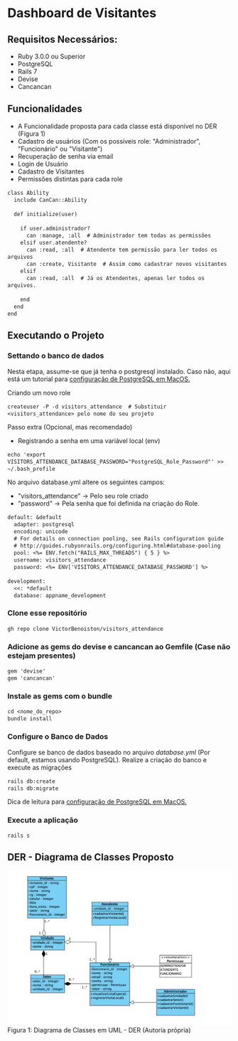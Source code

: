 # Dashboard de Visitantes

## Requisitos Necessários:

* Ruby 3.0.0 ou Superior
* PostgreSQL
* Rails 7
* Devise
* Cancancan

## Funcionalidades

- A Funcionalidade proposta para cada classe está disponível no DER (Figura 1)
- Cadastro de usuários (Com os possíveis role: "Administrador", "Funcionário" ou "Visitante")
- Recuperação de senha via email
- Login de Usuário
- Cadastro de Visitantes
- Permissões distintas para cada role

```shell
class Ability
  include CanCan::Ability

  def initialize(user)

    if user.administrador?
      can :manage, :all  # Administrador tem todas as permissões
    elsif user.atendente? 
      can :read, :all  # Atendente tem permissão para ler todos os arquivos
      can :create, Visitante  # Assim como cadastrar novos visitantes
    elsif
      can :read, :all  # Já os Atendentes, apenas ler todos os arquivos.

    end
  end
end

```

## Executando o Projeto

### Settando o banco de dados
Nesta etapa, assume-se que já tenha o postgresql instalado. 
Caso não, aqui está um tutorial para [configuração de PostgreSQL em MacOS.](https://www.digitalocean.com/community/tutorials/how-to-use-postgresql-with-your-ruby-on-rails-application-on-macos)

Criando um novo role
```shell
createuser -P -d visitors_attendance  # Substituir <visitors_attendance> pelo nome do seu projeto
```

Passo extra (Opcional, mas recomendado)
- Registrando a senha em uma variável local (env)
```shell
echo 'export VISITORS_ATTENDANCE_DATABASE_PASSWORD="PostgreSQL_Role_Password"' >> ~/.bash_profile
```

No arquivo database.yml altere os seguintes campos:
- "visitors_attendance" -> Pelo seu role criado
- "password" -> Pela senha que foi definida na criação do Role.
```shell
default: &default
  adapter: postgresql
  encoding: unicode
  # For details on connection pooling, see Rails configuration guide
  # http://guides.rubyonrails.org/configuring.html#database-pooling
  pool: <%= ENV.fetch("RAILS_MAX_THREADS") { 5 } %>
  username: visitors_attendance
  password: <%= ENV['VISITORS_ATTENDANCE_DATABASE_PASSWORD'] %> 

development:
  <<: *default
  database: appname_development
```
### Clone esse repositório
```shell
gh repo clone VictorBenoiston/visitors_attendance
```

### Adicione as gems do devise e cancancan ao Gemfile (Case não estejam presentes)

```shell
gem 'devise'
gem 'cancancan'
```

### Instale as gems com o bundle

```shell
cd <nome_do_repo> 
bundle install
```

### Configure o Banco de Dados
Configure se banco de dados baseado no arquivo *database.yml* (Por default, estamos usando PostgreSQL).
Realize a criação do banco e execute as migrações

```shell
rails db:create
rails db:migrate
```
Dica de leitura para [configuração de PostgreSQL em MacOS.](https://www.digitalocean.com/community/tutorials/how-to-use-postgresql-with-your-ruby-on-rails-application-on-macos)

### Execute a aplicação

```shell
rails s
```

## DER - Diagrama de Classes Proposto
<img src="uml_der.png"/>
Figura 1: Diagrama de Classes em UML - DER (Autoria própria)
